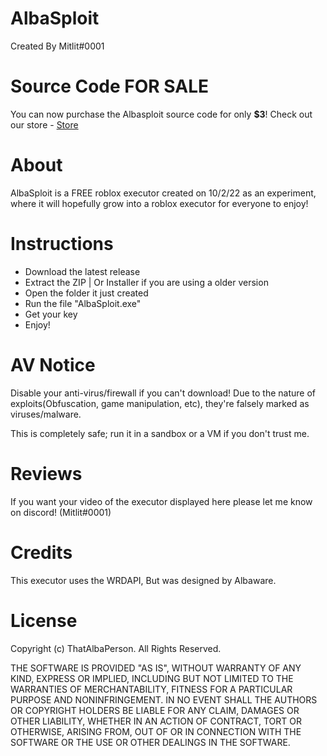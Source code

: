 # AlbaSploit
Created By Mitlit#0001

# Source Code FOR SALE

You can now purchase the Albasploit source code for only **$3**! Check out our store - [Store](https://mitlitstore.albaware.org/b/uHAVY)

# About
AlbaSploit is a FREE roblox executor created on 10/2/22 as an experiment, where it will hopefully grow into a roblox executor for everyone to enjoy!
# Instructions
- Download the latest release
- Extract the ZIP | Or Installer if you are using a older version
- Open the folder it just created
- Run the file "AlbaSploit.exe"
- Get your key
- Enjoy!

# AV Notice
Disable your anti-virus/firewall if you can't download! Due to the nature of exploits(Obfuscation, game manipulation, etc), they're falsely marked as viruses/malware.

This is completely safe; run it in a sandbox or a VM if you don't trust me.

# Reviews

If you want your video of the executor displayed here please let me know on discord! (Mitlit#0001)

# Credits

This executor uses the WRDAPI, But was designed by Albaware.

# License
Copyright (c) ThatAlbaPerson. All Rights Reserved.

THE SOFTWARE IS PROVIDED "AS IS", WITHOUT WARRANTY OF ANY KIND, EXPRESS OR IMPLIED, INCLUDING BUT NOT LIMITED TO THE WARRANTIES OF MERCHANTABILITY, FITNESS FOR A PARTICULAR PURPOSE AND NONINFRINGEMENT. IN NO EVENT SHALL THE AUTHORS OR COPYRIGHT HOLDERS BE LIABLE FOR ANY CLAIM, DAMAGES OR OTHER LIABILITY, WHETHER IN AN ACTION OF CONTRACT, TORT OR OTHERWISE, ARISING FROM, OUT OF OR IN CONNECTION WITH THE SOFTWARE OR THE USE OR OTHER DEALINGS IN THE SOFTWARE.
